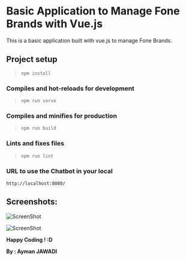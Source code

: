 # Basic Application to Manage Fone Brands with Vue.js
This is a basic application built with vue.js to manage Fone Brands.

## Project setup
>`npm install`

### Compiles and hot-reloads for development
>`npm run serve`

### Compiles and minifies for production
>`npm run build`

### Lints and fixes files
>`npm run lint`
 
### URL to use the Chatbot in your local
`http://localhost:8080/`
  
## Screenshots:

![ScreenShot]()

![ScreenShot]()
 

**Happy Coding ! :D**

**By : Ayman JAWADI**
